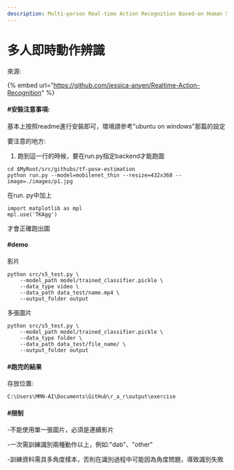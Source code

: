 ```yaml
---
description: Multi-person Real-time Action Recognition Based-on Human Skeleton
---
```


# 多人即時動作辨識

來源:

{% embed url="https://github.com/jessica-anyen/Realtime-Action-Recognition" %}

#### \#安裝注意事項:

基本上按照readme進行安裝即可，環境請參考"ubuntu on windows"那篇的設定

要注意的地方:

1.  跑到這一行的時候，要在run.py指定backend才能跑圖

```text
cd $MyRoot/src/githubs/tf-pose-estimation
python run.py --model=mobilenet_thin --resize=432x368 --image=./images/p1.jpg
```

在run. py中加上

```text
import matplotlib as mpl
mpl.use('TKAgg')
```

才會正確跑出圖

#### \#demo

影片

```text
python src/s5_test.py \
    --model_path model/trained_classifier.pickle \
    --data_type video \
    --data_path data_test/name.mp4 \
    --output_folder output
```

多張圖片

```text
python src/s5_test.py \
    --model_path model/trained_classifier.pickle \
    --data_type folder \
    --data_path data_test/file_name/ \
    --output_folder output
```

#### \#跑完的結果

存放位置:

```text
C:\Users\MMN-AI\Documents\GitHub\r_a_r\output\exercise
```

#### \#限制

-不能使用單一張圖片，必須是連續影片

-一次需訓練識別兩種動作以上，例如:"dab"、"other"

-訓練資料需具多角度樣本，否則在識別過程中可能因為角度問題，導致識別失敗

